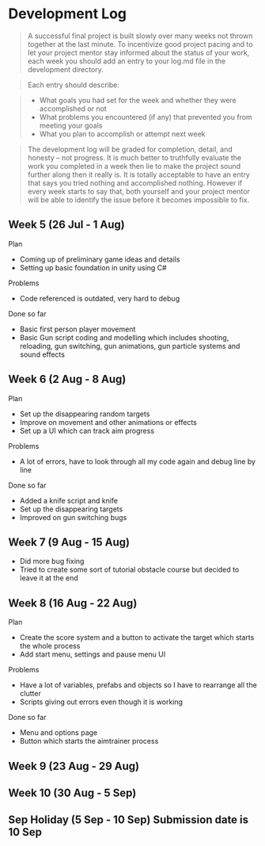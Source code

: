 # Development Log
> A successful final project is built slowly over many weeks not thrown together at the last minute. To incentivize good project pacing and to let your project mentor stay informed about the status of your work, each week you should add an entry to your log.md file in the development directory.

> Each entry should describe:

> - What goals you had set for the week and whether they were accomplished or not
> - What problems you encountered (if any) that prevented you from meeting your goals
> - What you plan to accomplish or attempt next week

> The development log will be graded for completion, detail, and honesty – not progress. It is much better to truthfully evaluate the work you completed in a week then lie to make the project sound further along then it really is. It is totally acceptable to have an entry that says you tried nothing and accomplished nothing. However if every week starts to say that, both yourself and your project mentor will be able to identify the issue before it becomes impossible to fix.

## Week 5 (26 Jul - 1 Aug)
Plan
- Coming up of preliminary game ideas and details
- Setting up basic foundation in unity using C#

Problems
- Code referenced is outdated, very hard to debug

Done so far
- Basic first person player movement
- Basic Gun script coding and modelling which includes shooting, reloading, gun switching, gun animations, gun particle systems and sound effects
## Week 6 (2 Aug - 8 Aug)
Plan
- Set up the disappearing random targets 
- Improve on movement and other animations or effects
- Set up a UI which can track aim progress

Problems
- A lot of errors, have to look through all my code again and debug line by line

Done so far
- Added a knife script and knife
- Set up the disappearing targets
- Improved on gun switching bugs
## Week 7 (9 Aug - 15 Aug)
- Did more bug fixing
- Tried to create some sort of tutorial obstacle course but decided to leave it at the end
## Week 8 (16 Aug - 22 Aug)
Plan
- Create the score system and a button to activate the target which starts the whole process
- Add start menu, settings and pause menu UI

Problems
- Have a lot of variables, prefabs and objects so I have to rearrange all the clutter
- Scripts giving out errors even though it is working

Done so far
- Menu and options page
- Button which starts the aimtrainer process

## Week 9 (23 Aug - 29 Aug)

## Week 10 (30 Aug - 5 Sep)

## Sep Holiday (5 Sep - 10 Sep) **Submission date is 10 Sep**
